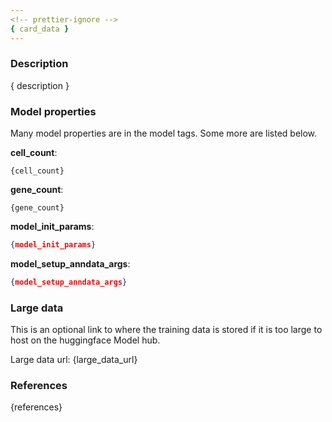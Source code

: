 ```yaml
---
<!-- prettier-ignore -->
{ card_data }
---
```


### Description

{ description }

### Model properties

Many model properties are in the model tags. Some more are listed below.

**cell_count**:

```
{cell_count}
```

**gene_count**:

```
{gene_count}
```

**model_init_params**:

```json
{model_init_params}
```

**model_setup_anndata_args**:

```json
{model_setup_anndata_args}
```

### Large data

This is an optional link to where the training data is stored if it is too large
to host on the huggingface Model hub.

<!-- This field is required for models that haven't been minified by converting to latent
mode. See the scvi-tools documentation for more details. -->

Large data url: {large_data_url}

### References

{references}

